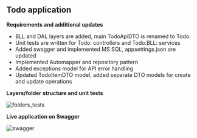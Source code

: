 ## Todo application

**Requirements and additional updates**
- BLL and DAL layers are added, main TodoApiDTO is renamed to Todo.
- Unit tests are written for Todo: controllers and Todo.BLL: services
- Added swagger and implemented MS SQL, appsettings.json are updated
- Implemented Automapper and repository pattern
- Added exceptions model for API error handling
- Updated TodoItemDTO model, added separate DTO models for create and update operations

**Layers/folder structure and unit tests**

![folders_tests](https://github.com/ebushuev/VelvetechTestTask/assets/84620072/c5aa40d2-5d64-4527-b1d7-fbed16207189)

**Live application on Swagger**

![swagger](https://github.com/ebushuev/VelvetechTestTask/assets/84620072/99a9f0e2-2cd0-4328-9af7-2d53f0269aff)
